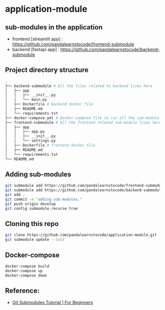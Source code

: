 # application-module

## sub-modules in the application

* frontend [streamlit app] : https://github.com/pandalearnstocode/frontend-submodule
* backend [fastapi app] : https://github.com/pandalearnstocode/backend-submodule

## Project directory structure


```bash
.
├── backend-submodule # All the files related to backend lives here
│   ├── app
│   │   ├── __init__.py
│   │   └── main.py
│   ├── Dockerfile # backend docker file
│   ├── README.md
│   └── requirements.txt
├── docker-compose.yml # Docker-compose file to run all the sub-module from the app directory
├── frontend-submodule # All the frontend related sub-module lives here
│   ├── app
│   │   ├── app.py
│   │   ├── __init__.py
│   │   └── settings.py
│   ├── Dockerfile # frontend docker file
│   ├── README.md
│   └── requirements.txt
└── README.md 
```

## Adding sub-modules

```bash
git submodule add https://github.com/pandalearnstocode/frontend-submodule
git submodule add https://github.com/pandalearnstocode/backend-submodule
git add .
git commit -m "adding sub-modules."
git push origin develop
git config submodule.recurse true
```


## Cloning this repo

```bash
git clone https://github.com/pandalearnstocode/application-module.git
git submodule update --init
```


## Docker-compose

```bash
docker-compose build
docker-compose up
docker-compose down
```


## Reference:

* [Git Submodules Tutorial | For Beginners](https://www.youtube.com/watch?v=gSlXo2iLBro)